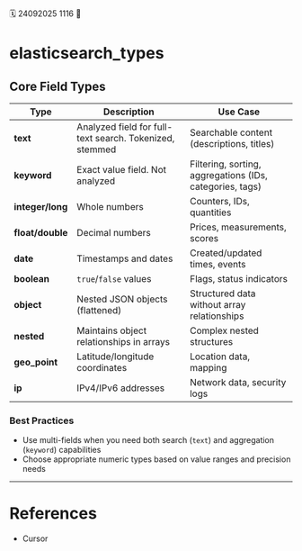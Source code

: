 🗓️ 24092025 1116
📎

# elasticsearch_types

## Core Field Types

| Type             | Description                                             | Use Case                                                 |
|------------------|---------------------------------------------------------|----------------------------------------------------------|
| **text**         | Analyzed field for full-text search. Tokenized, stemmed | Searchable content (descriptions, titles)                |
| **keyword**      | Exact value field. Not analyzed                         | Filtering, sorting, aggregations (IDs, categories, tags) |
| **integer/long** | Whole numbers                                           | Counters, IDs, quantities                                |
| **float/double** | Decimal numbers                                         | Prices, measurements, scores                             |
| **date**         | Timestamps and dates                                    | Created/updated times, events                            |
| **boolean**      | `true`/`false` values                                   | Flags, status indicators                                 |
| **object**       | Nested JSON objects (flattened)                         | Structured data without array relationships              |
| **nested**       | Maintains object relationships in arrays                | Complex nested structures                                |
| **geo_point**    | Latitude/longitude coordinates                          | Location data, mapping                                   |
| **ip**           | IPv4/IPv6 addresses                                     | Network data, security logs                              |

### Best Practices
- Use multi-fields when you need both search (`text`) and aggregation (`keyword`) capabilities
- Choose appropriate numeric types based on value ranges and precision needs

---
# References
- Cursor